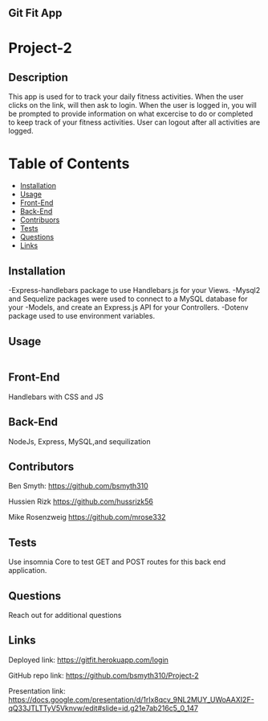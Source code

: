 ## Git Fit App 
# Project-2


## Description
This app is used for to track your daily fitness activities. When the user clicks on the link, will then ask to login. When the user is logged in, you will be prompted to provide information on what excercise to do or completed to keep track of your fitness activities. User can logout after all activities are logged.

# Table of Contents

 * [Installation](#installation)
 * [Usage](#usage)
 * [Front-End](#front-end)
 * [Back-End](#back-end)
 * [Contribuors](#contributors)
 * [Tests](#tests)
 * [Questions](#questions)
 * [Links](#links)
    

## Installation
-Express-handlebars package to use Handlebars.js for your Views.
-Mysql2 and Sequelize packages were used to connect to a MySQL database for your -Models, and create an Express.js API for your Controllers.
-Dotenv package used to use environment variables.



## Usage 
<img src="">

## Front-End
Handlebars with CSS and JS 

## Back-End
NodeJs, Express, MySQL,and sequilization

## Contributors

 Ben Smyth:
 https://github.com/bsmyth310

 Hussien Rizk
 https://github.com/hussrizk56

 Mike Rosenzweig
 https://github.com/mrose332

## Tests

Use insomnia Core to test GET and POST routes for this back end application.

## Questions

Reach out for additional questions 

## Links

Deployed link: https://gitfit.herokuapp.com/login

GitHub repo link: https://github.com/bsmyth310/Project-2

Presentation link: https://docs.google.com/presentation/d/1rlx8qcv_9NL2MUY_UWoAAXI2F-qQ33JTLTTyV5Vknvw/edit#slide=id.g21e7ab216c5_0_147
